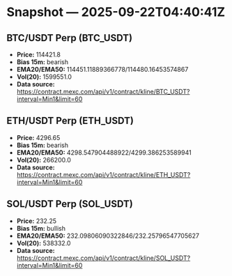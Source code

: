 # Snapshot — 2025-09-22T04:40:41Z

## BTC/USDT Perp (BTC_USDT)
- **Price:** 114421.8
- **Bias 15m:** bearish
- **EMA20/EMA50:** 114451.11889366778/114480.16453574867
- **Vol(20):** 1599551.0
- **Data source:** https://contract.mexc.com/api/v1/contract/kline/BTC_USDT?interval=Min1&limit=60

## ETH/USDT Perp (ETH_USDT)
- **Price:** 4296.65
- **Bias 15m:** bearish
- **EMA20/EMA50:** 4298.547904488922/4299.386253589941
- **Vol(20):** 266200.0
- **Data source:** https://contract.mexc.com/api/v1/contract/kline/ETH_USDT?interval=Min1&limit=60

## SOL/USDT Perp (SOL_USDT)
- **Price:** 232.25
- **Bias 15m:** bullish
- **EMA20/EMA50:** 232.09806090322846/232.25796547705627
- **Vol(20):** 538332.0
- **Data source:** https://contract.mexc.com/api/v1/contract/kline/SOL_USDT?interval=Min1&limit=60
